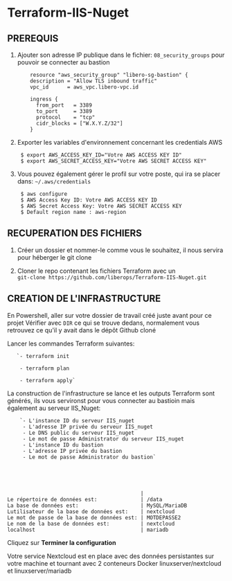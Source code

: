 # Terraform-IIS-Nuget
  
  
  
## PREREQUIS

1. Ajouter son adresse IP publique dans le fichier: `08_security_groups` pour pouvoir se connecter au bastion
           
           resource "aws_security_group" "libero-sg-bastion" {
           description = "Allow TLS inbound traffic"
           vpc_id      = aws_vpc.libero-vpc.id

           ingress {
             from_port   = 3389
             to_port     = 3389
             protocol    = "tcp"
             cidr_blocks = ["W.X.Y.Z/32"]
           }
           
           
             

2. Exporter les variables d'environnement concernant les credentials AWS 

        $ export AWS_ACCESS_KEY_ID="Votre AWS ACCESS KEY ID"
        $ export AWS_SECRET_ACCESS_KEY="Votre AWS SECRET ACCESS KEY"
       

3. Vous pouvez également gérer le profil sur votre poste, qui ira se placer dans:  `~/.aws/credentials`

        $ aws configure
        $ AWS Access Key ID: Votre AWS ACCESS KEY ID
        $ AWS Secret Access Key: Votre AWS SECRET ACCESS KEY
        $ Default region name : aws-region
        



  
  
  
## RECUPERATION DES FICHIERS
1. Créer un dossier et nommer-le comme vous le souhaitez, il nous servira pour héberger le git clone    



2. Cloner le repo contenant les fichiers Terraform avec un  
`git-clone https://github.com/liberops/Terraform-IIS-Nuget.git`  
  
 

  
  
## CREATION DE L'INFRASTRUCTURE
En Powershell, aller sur votre dossier de travail créé juste avant pour ce projet
Vérifier avec `DIR` ce qui se trouve dedans, normalement vous retrouvez ce qu'il y avait dans le dépôt Github cloné

Lancer les commandes Terraform suivantes:

       `- terraform init

        - terraform plan
  
        - terraform apply`


La construction de l'infrastructure se lance et les outputs Terraform sont générés, ils vous servironst pour vous connecter au bastioin mais également au serveur IIS_Nuget: 

  
        `- L'instance ID du serveur IIS_nuget
         - L'adresse IP privée du serveur IIS_nuget
         - Le DNS public du serveur IIS_nuget
         - Le mot de passe Administrator du serveur IIS_nuget
         - L'instance ID du bastion
         - L'adresse IP privée du bastion
         - Le mot de passe Administrator du bastion`
  
 



                                               | 
    Le répertoire de données est:              | /data
    La base de données est:                    | MySQL/MariaDB
    Lutilisateur de la base de données est:    | nextcloud
    Le mot de passe de la base de données est: | MOTDEPASSE2
    Le nom de la base de données est:          | nextcloud
    localhost                                  | mariadb


Cliquez sur **Terminer la configuration**  

Votre service Nextcloud est en place avec des données persistantes sur votre machine et tournant avec 2 
conteneurs Docker linuxserver/nextcloud et linuxserver/mariadb
